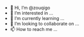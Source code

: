 - 👋 Hi, I’m @zouqigo
- 👀 I’m interested in ...
- 🌱 I’m currently learning ...
- 💞️ I’m looking to collaborate on ...
- 📫 How to reach me ...

<!---
zouqigo/zouqigo is a ✨ special ✨ repository because its `README.md` (this file) appears on your GitHub profile.
You can click the Preview link to take a look at your changes.
--->
